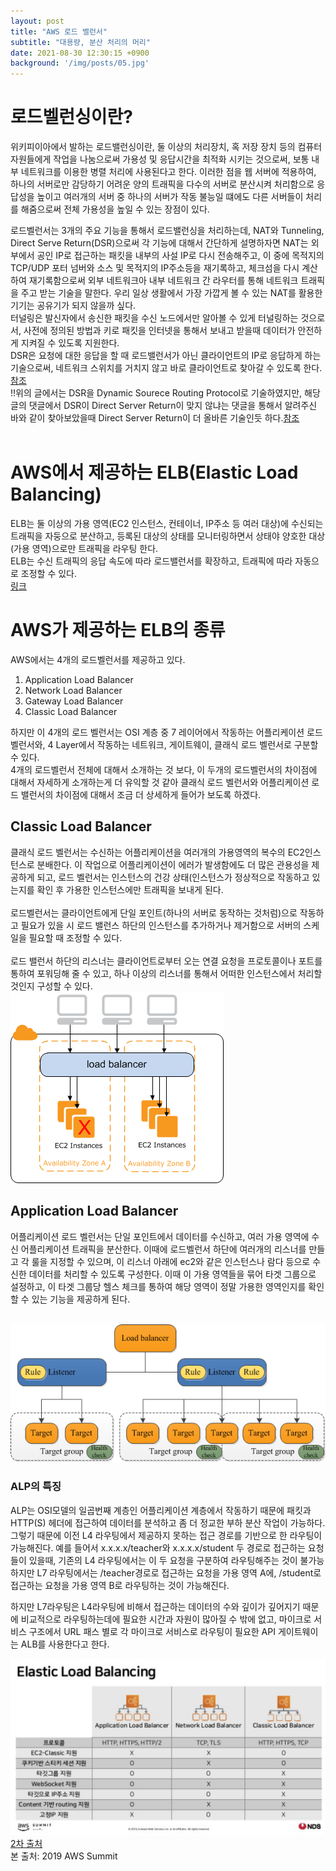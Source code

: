 ```yaml
---
layout: post
title: "AWS 로드 벨런서"
subtitle: "대용량, 분산 처리의 머리"
date: 2021-08-30 12:30:15 +0900
background: '/img/posts/05.jpg'
---
```




# 로드벨런싱이란?
위키피이아에서 발하는 로드밸런싱이란, 둘 이상의 처리장치, 혹 저장 장치 등의 컴퓨터 자원들에게 작업을 나눔으로써 가용성 및 응답시간을 최적화 시키는 것으로써, 보통 내부 네트워크를 이용한 병렬 처리에 사용된다고 한다. 이러한 점을 웹 서버에 적용하여, 하나의 서버로만 감당하기 어려운 양의 트래픽을 다수의 서버로 분산시켜 처리함으로 응답성을 높이고 여러개의 서버 중 하나의 서버가 작동 불능일 떄에도 다른 서버들이 처리를 해줌으로써 전체 가용성을 높일 수 있는 장점이 있다.<br>

로드벨런서는 3개의 주요 기능을 통해서 로드밸런싱을 처리하는데, NAT와 Tunneling, Direct Serve Return(DSR)으로써 각 기능에 대해서 간단하게 설명하자면
NAT는 외부에서 공인 IP로 접근하는 패킷을 내부의 사설 IP로 다시 전송해주고, 이 중에 목적지의 TCP/UDP 포터 넘버와 소스 및 목적지의 IP주소등을 재기록하고, 체크섬을 다시 계산하여 재기록함으로써 외부 네트워크아 내부 네트워크 간 라우터를 통해 네트워크 트래픽을 주고 받는 기술을 말한다. 우리 일상 생활에서 가장 가깝게 볼 수 있는 NAT를 활용한 기기는 공유기가 되지 않을까 싶다.<br>
터널링은 발신자에서 송신한 패킷을 수신 노드에서만 알아볼 수 있게 터널링하는 것으로서, 사전에 정의된 방법과 키로 패킷을 인터넷을 통해서 보내고 받을때 데이터가 안전하게 지켜질 수 있도록 지원한다.<br>
DSR은 요청에 대한 응답을 할 때 로드밸런서가 아닌 클라이언트의 IP로 응답하게 하는 기술으로써, 네트워크 스위치를 거치지 않고 바로 클라이언트로 찾아갈 수 있도록 한다.<br>
[참조](https://d2.naver.com/helloworld/284659)<br>
!!위의 글에서는 DSR을 Dynamic Sourece Routing Protocol로 기술하였지만, 해당 글의 댓글에서 DSR이 Direct Server Return이 맞지 않냐는 댓글을 통해서 알려주신 바와 같이 찾아보았을때 Direct Server Return이 더 올바른 기술인듯 하다.[참조](https://smashingpumpkins.tistory.com/entry/DSRDirect-Server-Return%EC%9D%B4%EB%9E%80)<br><br>

# AWS에서 제공하는 ELB(Elastic Load Balancing)
ELB는 둘 이상의 가용 영역(EC2 인스턴스, 컨테이너, IP주소 등 여러 대상)에 수신되는 트래픽을 자둥으로 분산하고, 등록된 대상의 상태를 모니터링하면서 상태야 양호한 대상(가용 영역)으로만 트래픽을 라우팅 한다.<br>
ELB는 수신 트래픽의 응답 속도에 따라 로드밸런서를 확장하고, 트래픽에 따라 자동으로 조정할 수 있다.<br>
[링크](https://docs.aws.amazon.com/ko_kr/elasticloadbalancing/latest/userguide/what-is-load-balancing.html)<br>

# AWS가 제공하는 ELB의 종류
AWS에서는 4개의 로드벨런서를 제공하고 있다.<br>
1. Application Load Balancer<br>
2. Network Load Balancer<br>
3. Gateway Load Balancer<br>
4. Classic Load Balancer<br>

하지만 이 4개의 로드 벨런서는 OSI 계층 중 7 레이어에서 작동하는 어플리케이션 로드 벨런서와, 4 Layer에서 작동하는 네트워크, 게이트웨이, 클래식 로드 벨런서로 구분할 수 있다. <br>
4개의 로드벨런서 전체에 대해서 소개하는 것 보다, 이 두개의 로드벨런서의 차이점에 대해서 자세하게 소개하는게 더 유익할 것 같아 클래식 로드 벨런서와 어플리케이션 로드 밸런서의 차이점에 대해서 조금 더 상세하게 들어가 보도록 하겠다.<br>


## Classic Load Balancer
클래식 로드 벨런서는 수신하는 어플리케이션을 여러개의 가용영역의 복수의 EC2인스턴스로 분배한다. 이 작업으로 어플리케이션이 에러가 발생함에도 더 많은 관용성을 제공하게 되고, 로드 벨런서는 인스턴스의 건강 상태(인스턴스가 정상적으로 작동하고 있는지를 확인 후 가용한 인스턴스에만 트래픽을 보내게 된다. <br>
<br>
로드벨런서는 클라이언트에게 단일 포인트(하나의 서버로 동작하는 것처럼)으로  작동하고 필요가 있을 시 로드 밸런스 하단의 인스턴스를 추가하거나 제거함으로 서버의 스케일을 필요할 때 조정할 수 있다.<br>
<br>
로드 밸런서 하단의 리스너는 클라이언트로부터 오는 연결 요청을 프로토콜이나 포트를 통하여 포워딩해 줄 수 있고, 하나 이상의 리스너를 통해서 어떠한 인스턴스에서 처리할 것인지 구성할 수 있다. <br>
![설명](/img/posts/21_08_30/load_balancer.png "도식도")





## Application Load Balancer
어플리케이션 로드 벨런서는 단일 포인트에서 데이터를 수신하고, 여러 가용 영역에 수신 어플리케이션 트래픽을 분산한다. 이때에 로드벨런서 하단에 여러개의 리스너를 만들고 각 룰을 지정할 수 있으며, 이 리스너 아래에 ec2와 같은 인스턴스나 람다 등으로 수신한 데이터를 처리할 수 있도록 구성한다. 이때 이 가용 영역들을 묶어 타겟 그룹으로 설정하고, 이  타겟 그룹당 헬스 체크를 통하여 해당 영역이 정말 가용한 영역인지를 확인할 수 있는 기능을 제공하게 된다.
<br><br>

![설명](/img/posts/21_08_30/component_architecture.png "도식도")


### ALP의 특징
ALP는 OSI모델의 일곱번째 계층인 어플리케이션 계층에서 작동하기 때문에 패킷과 HTTP(S) 헤더에 접근하여 데이터를 분석하고 좀 더 정교한 부하 분산 작업이 가능하다. <br>
그렇기 때문에 이전 L4 라우팅에서 제공하지 못하는 접근 경로를 기반으로 한 라우팅이 가능해진다. 예를 들어서 x.x.x.x/teacher와 x.x.x.x/student 두 경로로 접근하는 요청들이 있을때, 기존의 L4 라우팅에서는 이 두 요청을 구분하여 라우팅해주는 것이 불가능하지만 L7 라우팅에서는 /teacher경로로 접근하는 요청을 가용 영역 A에, /student로 접근하는 요청을 가용 영역 B로 라우팅하는 것이 가능해진다.<br>

하지만 L7라우팅은 L4라우팅에 비해서 접근하는 데이터의 수와 깊이가 깊어지기 때문에 비교적으로 라우팅하는데에 필요한 시간과 자원이 많아질 수 밖에 없고, 마이크로 서비스 구조에서 URL 패스 별로 각 마이크로 서비스로 라우팅이 필요한 API 게이트웨이는 ALB를 사용한다고 한다.<br>

![설명](/img/posts/21_08_30/ELB_overall.png "도식도")<br>
[2차 출처](https://haloworld.tistory.com/137)<br>
본 출처: 2019 AWS Summit<br>